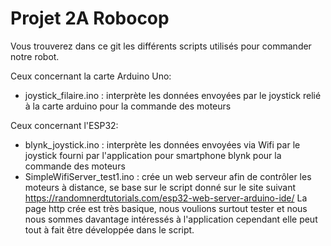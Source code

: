 # Projet 2A Robocop 

Vous trouverez dans ce git les différents scripts utilisés pour commander notre robot. 

Ceux concernant la carte Arduino Uno: 
 - joystick_filaire.ino : interprète les données envoyées par le joystick relié à la carte arduino pour la commande des moteurs
 

Ceux concernant l'ESP32: 
 - blynk_joystick.ino : interprète les données envoyées via Wifi par le joystick fourni par l'application pour smartphone blynk pour la commande des moteurs
 - SimpleWifiServer_test1.ino : crée un web serveur afin de contrôler les moteurs à distance, se base sur le script donné sur le site suivant https://randomnerdtutorials.com/esp32-web-server-arduino-ide/ 
 La page http crée est très basique, nous voulions surtout tester et nous nous sommes davantage intéressés à l'application cependant elle peut tout à fait être développée dans le script. 
